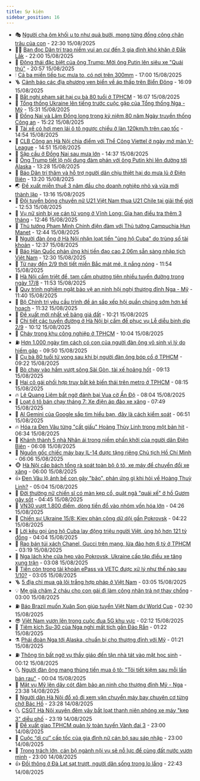 ```yaml
---
title: Sự kiện
sidebar_position: 16
---
```


<!-- dantri-su-kien:START -->
- 🎭 [Người cha ôm khối u to như quả bưởi, mong từng đồng công chăn trâu của con](https://dantri.com.vn/tam-long-nhan-ai/nguoi-cha-om-khoi-u-to-nhu-qua-buoi-mong-tung-dong-cong-chan-trau-cua-con-20250805034409809.htm) - 22:30 15/08/2025
- 👨‍🏫 [Bạn đọc Dân trí trao niềm vui an cư đến 3 gia đình khó khăn ở Đắk Lắk](https://dantri.com.vn/tam-long-nhan-ai/ban-doc-dan-tri-trao-niem-vui-an-cu-den-3-gia-dinh-kho-khan-o-dak-lak-20250815174257170.htm) - 22:00 15/08/2025
- 🌮 [Động thái đặc biệt của ông Trump: Mời ông Putin lên siêu xe &quot;Quái thú&quot;](https://dantri.com.vn/the-gioi/dong-thai-dac-biet-cua-ong-trump-moi-ong-putin-len-sieu-xe-quai-thu-20250816033045254.htm) - 20:57 15/08/2025
- 🕯 [Cả ba miền tiếp tục mưa to, có nơi trên 300mm](https://dantri.com.vn/xa-hoi/ca-ba-mien-tiep-tuc-mua-to-co-noi-tren-300mm-20250815174848229.htm) - 17:00 15/08/2025
- 🪜 [Cảnh báo các địa phương ven biển về áp thấp trên Biển Đông](https://dantri.com.vn/xa-hoi/canh-bao-cac-dia-phuong-ven-bien-ve-ap-thap-tren-bien-dong-20250815224911317.htm) - 16:09 15/08/2025
- 🐘 [Bắt nghi phạm sát hại cụ bà 80 tuổi ở TPHCM](https://dantri.com.vn/phap-luat/bat-nghi-pham-sat-hai-cu-ba-80-tuoi-o-tphcm-20250815225646283.htm) - 16:07 15/08/2025
- 🤔 [Tổng thống Ukraine lên tiếng trước cuộc gặp của Tổng thống Nga - Mỹ](https://dantri.com.vn/the-gioi/tong-thong-ukraine-len-tieng-truoc-cuoc-gap-cua-tong-thong-nga-my-20250815220515810.htm) - 15:31 15/08/2025
- 🧠 [Đồng Nai và Lâm Đồng long trọng kỷ niệm 80 năm Ngày truyền thống Công an](https://dantri.com.vn/xa-hoi/dong-nai-va-lam-dong-long-trong-ky-niem-80-nam-ngay-truyen-thong-cong-an-20250815203451541.htm) - 15:22 15/08/2025
- 📝 [Tài xế có hơi men lái ô tô ngược chiều ở làn 120km/h trên cao tốc](https://dantri.com.vn/xa-hoi/tai-xe-co-hoi-men-lai-o-to-nguoc-chieu-o-lan-120kmh-tren-cao-toc-20250815214017153.htm) - 14:54 15/08/2025
- 🦏 [CLB Công an Hà Nội chia điểm với Thể Công Viettel ở ngày mở màn V-League](https://dantri.com.vn/the-thao/clb-cong-an-ha-noi-chia-diem-voi-the-cong-viettel-o-ngay-mo-man-v-league-20250815214950970.htm) - 14:51 15/08/2025
- 🥰 [Sập cầu ở Đồng Nai sau mưa lớn](https://dantri.com.vn/xa-hoi/sap-cau-o-dong-nai-sau-mua-lon-20250815204406151.htm) - 14:37 15/08/2025
- 🤗 [Ông Trump tiết lộ nội dung đàm phán với ông Putin khi lên đường tới Alaska](https://dantri.com.vn/the-gioi/ong-trump-tiet-lo-noi-dung-dam-phan-voi-ong-putin-khi-len-duong-toi-alaska-20250815200450287.htm) - 13:28 15/08/2025
- 🌈 [Báo Dân trí thăm và hỗ trợ người dân chịu thiệt hại do mưa lũ ở Điện Biên](https://dantri.com.vn/tam-long-nhan-ai/bao-dan-tri-tham-va-ho-tro-nguoi-dan-chiu-thiet-hai-do-mua-lu-o-dien-bien-20250815181424220.htm) - 13:20 15/08/2025
- 🌏 [Đề xuất miễn thuế 3 năm đầu cho doanh nghiệp nhỏ và vừa mới thành lập](https://dantri.com.vn/kinh-doanh/de-xuat-mien-thue-3-nam-dau-cho-doanh-nghiep-nho-va-vua-moi-thanh-lap-20250815191022561.htm) - 13:16 15/08/2025
- 💄 [Đội tuyển bóng chuyền nữ U21 Việt Nam thua U21 Chile tại giải thế giới](https://dantri.com.vn/the-thao/doi-tuyen-bong-chuyen-nu-u21-viet-nam-thua-u21-chile-tai-giai-the-gioi-20250815195308295.htm) - 12:53 15/08/2025
- 👺 [Vụ nữ sinh bị xe cán tử vong ở Vĩnh Long: Gia hạn điều tra thêm 3 tháng](https://dantri.com.vn/phap-luat/vu-nu-sinh-bi-xe-can-tu-vong-o-vinh-long-gia-han-dieu-tra-them-3-thang-20250815185740172.htm) - 12:46 15/08/2025
- 👹 [Thủ tướng Phạm Minh Chính điện đàm với Thủ tướng Campuchia Hun Manet](https://dantri.com.vn/xa-hoi/thu-tuong-pham-minh-chinh-dien-dam-voi-thu-tuong-campuchia-hun-manet-20250815194143700.htm) - 12:44 15/08/2025
- 🌊 [Người đàn ông ở Hà Nội nhận loạt tiền &quot;ủng hộ Cuba&quot; do trùng số tài khoản](https://dantri.com.vn/doi-song/nguoi-dan-ong-o-ha-noi-nhan-loat-tien-ung-ho-cuba-do-trung-so-tai-khoan-20250815192424812.htm) - 12:37 15/08/2025
- 🤠 [Báo Hàn Quốc phản ứng khi tiền đạo cao 2,06m sẵn sàng nhập tịch Việt Nam](https://dantri.com.vn/the-thao/bao-han-quoc-phan-ung-khi-tien-dao-cao-206m-san-sang-nhap-tich-viet-nam-20250815191814030.htm) - 12:30 15/08/2025
- 🎊 [Từ nay đến 2/9 thời tiết miền Bắc mát mẻ, ít nắng nóng](https://dantri.com.vn/xa-hoi/tu-nay-den-29-thoi-tiet-mien-bac-mat-me-it-nang-nong-20250815173437511.htm) - 11:54 15/08/2025
- 🐘 [Hà Nội cấm triệt để, tạm cấm phương tiện nhiều tuyến đường trong ngày 17/8](https://dantri.com.vn/xa-hoi/ha-noi-cam-triet-de-tam-cam-phuong-tien-nhieu-tuyen-duong-trong-ngay-178-20250815182940970.htm) - 11:53 15/08/2025
- 💂 [Quy trình nghiêm ngặt bảo vệ an ninh hội nghị thượng đỉnh Nga - Mỹ](https://dantri.com.vn/the-gioi/quy-trinh-nghiem-ngat-bao-ve-an-ninh-hoi-nghi-thuong-dinh-nga-my-20250815182646496.htm) - 11:40 15/08/2025
- 👹 [Bộ Chính trị yêu cầu trình đề án sắp xếp hội quần chúng sớm hơn kế hoạch](https://dantri.com.vn/xa-hoi/bo-chinh-tri-yeu-cau-trinh-de-an-sap-xep-hoi-quan-chung-som-hon-ke-hoach-20250815181752561.htm) - 11:32 15/08/2025
- 🦒 [Đề xuất mới nhất về bảng giá đất](https://dantri.com.vn/xa-hoi/de-xuat-moi-nhat-ve-bang-gia-dat-20250815170222825.htm) - 10:21 15/08/2025
- 🗽 [Chi tiết các tuyến đường ở Hà Nội bị cấm để phục vụ Lễ diễu binh dịp 2/9](https://dantri.com.vn/xa-hoi/chi-tiet-cac-tuyen-duong-o-ha-noi-bi-cam-de-phuc-vu-le-dieu-binh-dip-29-20250815165942150.htm) - 10:12 15/08/2025
- 💄 [Cháy trong khu công nghiệp ở TPHCM](https://dantri.com.vn/xa-hoi/chay-trong-khu-cong-nghiep-o-tphcm-20250815151332143.htm) - 10:04 15/08/2025
- ⛽️ [Hơn 1.000 ngày tìm cách có con của người đàn ông vô sinh vì lý do hiếm gặp](https://dantri.com.vn/suc-khoe/hon-1000-ngay-tim-cach-co-con-cua-nguoi-dan-ong-vo-sinh-vi-ly-do-hiem-gap-20250815160916136.htm) - 09:50 15/08/2025
- 🥷 [Cụ bà 80 tuổi tử vong sau khi bị người đàn ông bóp cổ ở TPHCM](https://dantri.com.vn/phap-luat/cu-ba-80-tuoi-tu-vong-sau-khi-bi-nguoi-dan-ong-bop-co-o-tphcm-20250815154951038.htm) - 09:22 15/08/2025
- 🤖 [Bò chạy vào hầm vượt sông Sài Gòn, tài xế hoảng hốt](https://dantri.com.vn/xa-hoi/bo-chay-vao-ham-vuot-song-sai-gon-tai-xe-hoang-hot-20250815160146018.htm) - 09:13 15/08/2025
- 🌊 [Hai cô gái phối hợp truy bắt kẻ biến thái trên metro ở TPHCM](https://dantri.com.vn/phap-luat/hai-co-gai-phoi-hop-truy-bat-ke-bien-thai-tren-metro-o-tphcm-20250815142502002.htm) - 08:15 15/08/2025
- 🔥 [Lê Quang Liêm bất ngờ đánh bại Vua cờ Ấn Độ](https://dantri.com.vn/the-thao/le-quang-liem-bat-ngo-danh-bai-vua-co-an-do-20250815150005801.htm) - 08:04 15/08/2025
- 🦏 [Loạt ô tô bán chạy tháng 7: Xe điện áp đảo xe xăng](https://dantri.com.vn/o-to-xe-may/loat-o-to-ban-chay-thang-7-xe-dien-ap-dao-xe-xang-20250815132338081.htm) - 07:49 15/08/2025
- 🐘 [AI Gemini của Google sắp tìm hiểu bạn, đây là cách kiểm soát](https://dantri.com.vn/cong-nghe/ai-gemini-cua-google-sap-tim-hieu-ban-day-la-cach-kiem-soat-20250814131924596.htm) - 06:51 15/08/2025
- 🔥 [Hóa ra Đen Vâu từng &quot;cất giấu&quot; Hoàng Thùy Linh trong một bản hit](https://dantri.com.vn/giai-tri/hoa-ra-den-vau-tung-cat-giau-hoang-thuy-linh-trong-mot-ban-hit-20250815105451704.htm) - 06:34 15/08/2025
- 💼 [Khánh thành 5 nhà Nhân ái trong niềm phấn khởi của người dân Điện Biên](https://dantri.com.vn/tam-long-nhan-ai/khanh-thanh-5-nha-nhan-ai-trong-niem-phan-khoi-cua-nguoi-dan-dien-bien-20250815010114370.htm) - 06:08 15/08/2025
- 🚀 [Nguồn gốc chiếc máy bay IL-14 được tặng riêng Chủ tịch Hồ Chí Minh](https://dantri.com.vn/xa-hoi/nguon-goc-chiec-may-bay-il-14-duoc-tang-rieng-chu-tich-ho-chi-minh-20250815125159495.htm) - 06:06 15/08/2025
- 🐵 [Hà Nội cấp bách tổng rà soát toàn bộ ô tô, xe máy để chuyển đổi xe xăng](https://dantri.com.vn/xa-hoi/ha-noi-cap-bach-tong-ra-soat-toan-bo-o-to-xe-may-de-chuyen-doi-xe-xang-20250815123152697.htm) - 06:00 15/08/2025
- 👍 [Đen Vâu lộ ảnh bế con gây &quot;bão&quot;, phản ứng gì khi hỏi về Hoàng Thuỳ Linh?](https://dantri.com.vn/giai-tri/den-vau-lo-anh-be-con-gay-bao-phan-ung-gi-khi-hoi-ve-hoang-thuy-linh-20250815112758176.htm) - 05:04 15/08/2025
- 🚦 [Đời thường nữ chiến sĩ có màn kẹp cổ, quật ngã &quot;quái xế&quot; ở hồ Gươm gây sốt](https://dantri.com.vn/doi-song/doi-thuong-nu-chien-si-co-man-kep-co-quat-nga-quai-xe-o-ho-guom-gay-sot-20250815110559068.htm) - 04:45 15/08/2025
- 🥸 [VN30 vượt 1.800 điểm, dòng tiền đổ vào nhóm vốn hóa lớn](https://dantri.com.vn/kinh-doanh/vn30-vuot-1800-diem-dong-tien-do-vao-nhom-von-hoa-lon-20250815102619151.htm) - 04:26 15/08/2025
- 🥷 [Chiến sự Ukraine 15/8: Kiev phản công dữ dội gần Pokrovsk](https://dantri.com.vn/the-gioi/chien-su-ukraine-158-kiev-phan-cong-du-doi-gan-pokrovsk-20250815092237317.htm) - 04:22 15/08/2025
- 🤡 [Lời kêu gọi ủng hộ Cuba lay động triệu người Việt, ủng hộ hơn 121 tỷ đồng](https://dantri.com.vn/doi-song/loi-keu-goi-ung-ho-cuba-lay-dong-trieu-nguoi-viet-ung-ho-hon-121-ty-dong-20250815102611368.htm) - 04:04 15/08/2025
- 🥳 [Rao bán túi xách Chanel, Gucci trên mạng, lừa đảo hơn 6 tỷ ở TPHCM](https://dantri.com.vn/phap-luat/rao-ban-tui-xach-chanel-gucci-tren-mang-lua-dao-hon-6-ty-o-tphcm-20250815101027947.htm) - 03:19 15/08/2025
- 🤩 [Nga lách khe cửa hẹp vào Pokrovsk, Ukraine cấp tập điều xe tăng xung trận](https://dantri.com.vn/the-gioi/nga-lach-khe-cua-hep-vao-pokrovsk-ukraine-cap-tap-dieu-xe-tang-xung-tran-20250815093713554.htm) - 03:08 15/08/2025
- 🎡 [Tiền còn trong tài khoản ePass và VETC được xử lý như thế nào sau 1/10?](https://dantri.com.vn/o-to-xe-may/tien-con-trong-tai-khoan-epass-va-vetc-duoc-xu-ly-nhu-the-nao-sau-110-20250815094919964.htm) - 03:05 15/08/2025
- 🪜 [5 địa chỉ mua gà lôi trắng hợp pháp ở Việt Nam](https://dantri.com.vn/xa-hoi/5-dia-chi-mua-ga-loi-trang-hop-phap-o-viet-nam-20250815092954094.htm) - 03:05 15/08/2025
- 💡 [Mẹ già chăm 2 cháu cho con gái đi làm công nhân trả nợ thay chồng](https://dantri.com.vn/tam-long-nhan-ai/me-gia-cham-2-chau-cho-con-gai-di-lam-cong-nhan-tra-no-thay-chong-20250722145149644.htm) - 03:00 15/08/2025
- ⛽️ [Báo Brazil muốn Xuân Son giúp tuyển Việt Nam dự World Cup](https://dantri.com.vn/the-thao/bao-brazil-muon-xuan-son-giup-tuyen-viet-nam-du-world-cup-20250815092026903.htm) - 02:30 15/08/2025
- 😎 [Việt Nam vươn lên trong cuộc đua 5G khu vực](https://dantri.com.vn/cong-nghe/viet-nam-vuon-len-trong-cuoc-dua-5g-khu-vuc-20250815091118218.htm) - 02:12 15/08/2025
- 🗽 [Tiêm kích Su-30 của Nga nghi mất tích gần Đảo Rắn](https://dantri.com.vn/the-gioi/tiem-kich-su-30-cua-nga-nghi-mat-tich-gan-dao-ran-20250815080835551.htm) - 01:22 15/08/2025
- ⚗️ [Phái đoàn Nga tới Alaska, chuẩn bị cho thượng đỉnh với Mỹ](https://dantri.com.vn/the-gioi/phai-doan-nga-toi-alaska-chuan-bi-cho-thuong-dinh-voi-my-20250815082048738.htm) - 01:21 15/08/2025
- ⛽️ [Thông tin bất ngờ vụ thầy giáo đến tận nhà tát vào mặt học sinh](https://dantri.com.vn/giao-duc/thong-tin-bat-ngo-vu-thay-giao-den-tan-nha-tat-vao-mat-hoc-sinh-20250815070951905.htm) - 00:12 15/08/2025
- 🌜 [Người đàn ông mang thùng tiền mua ô tô: &quot;Tôi tiết kiệm sau mỗi lần bán rau&quot;](https://dantri.com.vn/doi-song/nguoi-dan-ong-mang-thung-tien-mua-o-to-toi-tiet-kiem-sau-moi-lan-ban-rau-20250814211756661.htm) - 00:04 15/08/2025
- 🦩 [Mật vụ Mỹ lên dây cót đảm bảo an ninh cho thượng đỉnh Mỹ - Nga](https://dantri.com.vn/the-gioi/mat-vu-my-len-day-cot-dam-bao-an-ninh-cho-thuong-dinh-my-nga-20250815061237807.htm) - 23:38 14/08/2025
- 🦒 [Người dân Hà Nội đổ xô đi xem vận chuyển máy bay chuyên cơ từng chở Bác Hồ](https://dantri.com.vn/xa-hoi/nguoi-dan-ha-noi-do-xo-di-xem-van-chuyen-may-bay-chuyen-co-tung-cho-bac-ho-20250815062732668.htm) - 23:28 14/08/2025
- 🌜 [CSGT Hà Nội xuyên đêm vây bắt loạt thanh niên phóng xe máy &quot;kẹp 3&quot; diễu phố](https://dantri.com.vn/xa-hoi/csgt-ha-noi-xuyen-dem-vay-bat-loat-thanh-nien-phong-xe-may-kep-3-dieu-pho-20250815013309323.htm) - 23:19 14/08/2025
- 🐎 [Đề xuất giao TPHCM quản lý toàn tuyến Vành đai 3](https://dantri.com.vn/xa-hoi/de-xuat-giao-tphcm-quan-ly-toan-tuyen-vanh-dai-3-20250814221026408.htm) - 23:00 14/08/2025
- 🌋 [Cuộc “di cư” cấp tốc của gia đình nữ cán bộ sau sáp nhập](https://dantri.com.vn/noi-vu/cuoc-di-cu-cap-toc-cua-gia-dinh-nu-can-bo-sau-sap-nhap-20250814151050883.htm) - 23:00 14/08/2025
- 🧰 [Trọng trách lớn, cán bộ ngành nội vụ sẽ nỗ lực để cùng đất nước vươn mình](https://dantri.com.vn/noi-vu/trong-trach-lon-can-bo-nganh-noi-vu-se-no-luc-de-cung-dat-nuoc-vuon-minh-20250811185152863.htm) - 23:00 14/08/2025
- 👍 [Đồi thông ở Đà Lạt sạt trượt, người dân sống trong lo lắng](https://dantri.com.vn/xa-hoi/doi-thong-o-da-lat-sat-truot-nguoi-dan-song-trong-lo-lang-20250814180643123.htm) - 22:43 14/08/2025<!-- dantri-su-kien:END -->

